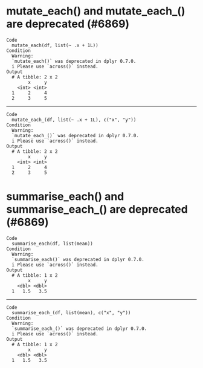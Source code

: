 # mutate_each() and mutate_each_() are deprecated (#6869)

    Code
      mutate_each(df, list(~ .x + 1L))
    Condition
      Warning:
      `mutate_each()` was deprecated in dplyr 0.7.0.
      i Please use `across()` instead.
    Output
      # A tibble: 2 x 2
            x     y
        <int> <int>
      1     2     4
      2     3     5

---

    Code
      mutate_each_(df, list(~ .x + 1L), c("x", "y"))
    Condition
      Warning:
      `mutate_each_()` was deprecated in dplyr 0.7.0.
      i Please use `across()` instead.
    Output
      # A tibble: 2 x 2
            x     y
        <int> <int>
      1     2     4
      2     3     5

# summarise_each() and summarise_each_() are deprecated (#6869)

    Code
      summarise_each(df, list(mean))
    Condition
      Warning:
      `summarise_each()` was deprecated in dplyr 0.7.0.
      i Please use `across()` instead.
    Output
      # A tibble: 1 x 2
            x     y
        <dbl> <dbl>
      1   1.5   3.5

---

    Code
      summarise_each_(df, list(mean), c("x", "y"))
    Condition
      Warning:
      `summarise_each_()` was deprecated in dplyr 0.7.0.
      i Please use `across()` instead.
    Output
      # A tibble: 1 x 2
            x     y
        <dbl> <dbl>
      1   1.5   3.5

